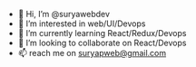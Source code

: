 - 👋 Hi, I’m @suryawebdev
- 👀 I’m interested in web/UI/Devops
- 🌱 I’m currently learning React/Redux/Devops
- 💞️ I’m looking to collaborate on React/Devops
- 📫 reach me on suryapweb@gmail.com

<!---
suryawebdev/suryawebdev is a ✨ special ✨ repository because its `README.md` (this file) appears on your GitHub profile.
You can click the Preview link to take a look at your changes.
--->
